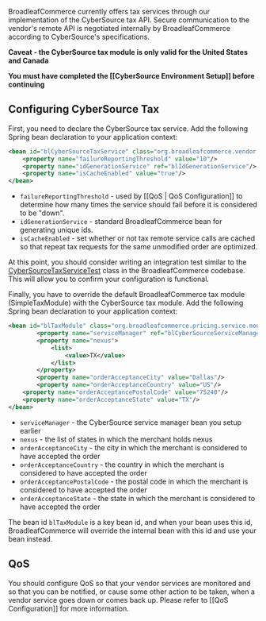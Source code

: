BroadleafCommerce currently offers tax services through our implementation of the CyberSource tax API. Secure communication to the vendor's remote API is negotiated internally by BroadleafCommerce according to CyberSource's specifications. 

**Caveat - the CyberSource tax module is only valid for the United States and Canada**

**You must have completed the [[CyberSource Environment Setup]] before continuing**

## Configuring CyberSource Tax

First, you need to declare the CyberSource tax service. Add the following Spring bean declaration to your application context:

```xml
<bean id="blCyberSourceTaxService" class="org.broadleafcommerce.vendor.cybersource.service.tax.CyberSourceTaxServiceImpl">
	<property name="failureReportingThreshold" value="10"/>
	<property name="idGenerationService" ref="blIdGenerationService"/>
	<property name="isCacheEnabled" value="true"/>
</bean>
```

- `failureReportingThreshold` - used by [[QoS | QoS Configuration]] to determine how many times the service should fail before it is considered to be "down".
- `idGenerationService` - standard BroadleafCommerce bean for generating unique ids.
- `isCacheEnabled` - set whether or not tax remote service calls are cached so that repeat tax requests for the same unmodified order are optimized.

At this point, you should consider writing an integration test similar to the [CyberSourceTaxServiceTest](https://github.com/BroadleafCommerce/BroadleafCommerceThirdPartyIntegrationModules/blob/master/integration/src/test/java/org/broadleafcommerce/vendor/CyberSourceTaxServiceTest.java) class in the BroadleafCommerce codebase. This will allow you to confirm your configuration is functional.

Finally, you have to override the default BroadleafCommerce tax module (SimpleTaxModule) with the CyberSource tax module. Add the following Spring bean declaration to your application context:

```xml
<bean id="blTaxModule" class="org.broadleafcommerce.pricing.service.module.CyberSourceTaxModule">
        <property name="serviceManager" ref="blCyberSourceServiceManager"/>
        <property name="nexus">
	        <list>
                <value>TX</value>
		    </list>
	    </property>
        <property name="orderAcceptanceCity" value="Dallas"/>
        <property name="orderAcceptanceCountry" value="US"/>
	<property name="orderAcceptancePostalCode" value="75240"/>
	<property name="orderAcceptanceState" value="TX"/>
</bean>
```

- `serviceManager` - the CyberSource service manager bean you setup earlier
- `nexus` - the list of states in which the merchant holds nexus
- `orderAcceptanceCity` - the city in which the merchant is considered to have accepted the order
- `orderAcceptanceCountry` - the country in which the merchant is considered to have accepted the order
- `orderAcceptancePostalCode` - the postal code in which the merchant is considered to have accepted the order
- `orderAcceptanceState` - the state in which the merchant is considered to have accepted the order

The bean id `blTaxModule` is a key bean id, and when your bean uses this id, BroadleafCommerce will override the internal bean with this id and use your bean instead. 

## QoS

You should configure QoS so that your vendor services are monitored and so that you can be notified, or cause some other action to be taken, when a vendor service goes down or comes back up. Please refer to [[QoS Configuration]] for more information.

